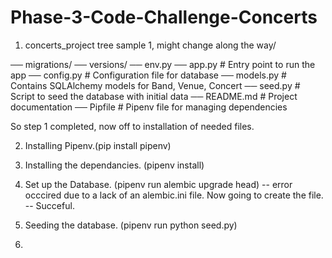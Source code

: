 # Phase-3-Code-Challenge-Concerts

1. concerts_project tree sample 1, might change along the way/

── migrations/
   ── versions/
   ── env.py
── app.py                  # Entry point to run the app
── config.py               # Configuration file for database
── models.py               # Contains SQLAlchemy models for Band, Venue, Concert
── seed.py                 # Script to seed the database with initial data
── README.md               # Project documentation
── Pipfile                 # Pipenv file for managing dependencies

So step 1 completed, now off to installation of needed files.

2. Installing Pipenv.(pip install pipenv)

3. Installing the dependancies. (pipenv install)

4. Set up the Database. (pipenv run alembic upgrade head)
   -- error occcired due to a lack of an alembic.ini file. Now going to create the file. 
    -- Succeful.

5. Seeding the database. (pipenv run python seed.py)

6. 